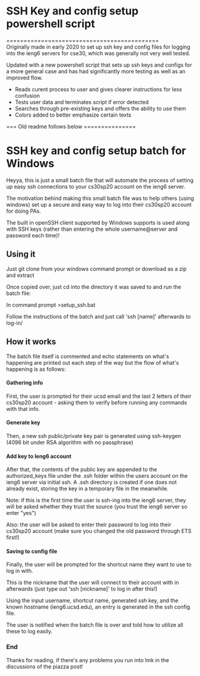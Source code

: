 # SSH Key and config setup powershell script
============================================  
Originally made in early 2020 to set up ssh key and config files for logging 
into the ieng6 servers for cse30, which was generally not very well tested.

Updated with a new powershell script that sets up ssh keys and configs for a 
more general case and has had significantly more testing as well as an improved 
flow.

* Reads curent process to user and gives clearer instructions for less confusion
* Tests user data and terminates script if error detected
* Searches through pre-existing keys and offers the ability to use them
* Colors added to better emphasize certain texts

=== Old readme follows below ===============

SSH key and config setup batch for Windows
============================================
Heyya, this is just a small batch file that will automate the process of setting up easy ssh connections to your cs30sp20 account on the ieng6 server.

The motivation behind making this small batch file was to help others (using windows) set up a secure and easy way to log into their cs30sp20 account for doing PAs.

The built in openSSH client supported by Windows supports is used along with SSH keys (rather than entering the whole username@server and password each time)!

## Using it
Just git clone from your windows command prompt or download as a zip and extract

Once copied over, just cd into the directory it was saved to and run the batch file:

In command prompt >setup_ssh.bat

Follow the instructions of the batch and just call 'ssh [name]' afterwards to log-in/ 

## How it works
The batch file itself is commented and echo statements on what's happening are printed out each step of the way but the flow of what's happening is as follows:

#### Gathering info
First, the user is prompted for their ucsd email and the last 2 letters of their cs30sp20 account - asking them to verify before running any commands with that info.

#### Generate key
Then, a new ssh public/private key pair is generated using ssh-keygen (4096 bit under RSA algorithm with no passphrase)

#### Add key to Ieng6 account
After that, the contents of the public key are appended to the authorized_keys file under the .ssh folder within the users account on the ieng6 server via initial ssh. A .ssh directory is created if one does not already exist, storing the key in a temporary file in the meanwhile.

Note: if this is the first time the user is ssh-ing into the ieng6 server, they will be asked whether they trust the source (you trust the ieng6 server so enter "yes")

Also: the user will be asked to enter their password to log into their cs30sp20 account (make sure you changed the old password through ETS first!)

#### Saving to config file
Finally, the user will be prompted for the shortcut name they want to use to log in with.

This is the nickname that the user will connect to their account with in afterwards (just type out 'ssh [nickname]' to log in after this!)

Using the input username, shortcut name, generated ssh key, and the known hostname (ieng6.ucsd.edu), an entry is generated in the ssh config file.

The user is notified when the batch file is over and told how to utilize all these to log easily.

### End
Thanks for reading, if there's any problems you run into lmk in the discussions of the piazza post!
